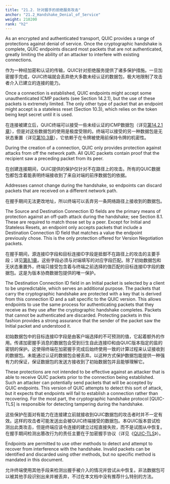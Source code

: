 ```yaml
---
title: "21.2. 针对握手的拒绝服务攻击"
anchor: "21.2_Handshake_Denial_of_Service"
weight: 210200
rank: "h2"
---
```


As an encrypted and authenticated transport, QUIC provides a range of protections against denial of service. Once the cryptographic handshake is complete, QUIC endpoints discard most packets that are not authenticated, greatly limiting the ability of an attacker to interfere with existing connections.

作为一种经加密和认证的传输，QUIC针对拒绝服务提供了诸多保护措施。一旦加密握手完成，QUIC终端就会丢弃绝大多数未经认证的数据包，极大地限制了攻击者介入已建立的连接的能力。

Once a connection is established, QUIC endpoints might accept some unauthenticated ICMP packets (see Section 14.2.1), but the use of these packets is extremely limited. The only other type of packet that an endpoint might accept is a stateless reset (Section 10.3), which relies on the token being kept secret until it is used.

在连接被建立后，QUIC终端可以接受一些未经认证的ICMP数据包（详见[第14.2.1章]()），但是对这些数据包的使用是极度受限的。终端可以接受的另一种数据包是无状态重置（详见[第10.3章]()），它依赖于在令牌被使用前保持令牌的机密性。

During the creation of a connection, QUIC only provides protection against attacks from off the network path. All QUIC packets contain proof that the recipient saw a preceding packet from its peer.

在创建连接期间，QUIC提供的保护仅针对不在路径上的攻击。所有的QUIC数据包都包含着能表明终端接收到了来自对端的前序数据包的依据。

Addresses cannot change during the handshake, so endpoints can discard packets that are received on a different network path.

在握手期间无法更改地址，所以终端可以丢弃另一条网络路径上接收到的数据包。

The Source and Destination Connection ID fields are the primary means of protection against an off-path attack during the handshake; see Section 8.1. These are required to match those set by a peer. Except for Initial and Stateless Resets, an endpoint only accepts packets that include a Destination Connection ID field that matches a value the endpoint previously chose. This is the only protection offered for Version Negotiation packets.

在握手期间，源连接ID字段和目标连接ID字段是抵御不在路径上的攻击的主要手段；详见[第8.1章]()。这些字段必须与对端填写的对应字段匹配。除了初始数据包和无状态重置外，终端只接受包含着与终端之前选择的值匹配的目标连接ID字段的数据包。这是为版本协商数据包提供的唯一保护。

The Destination Connection ID field in an Initial packet is selected by a client to be unpredictable, which serves an additional purpose. The packets that carry the cryptographic handshake are protected with a key that is derived from this connection ID and a salt specific to the QUIC version. This allows endpoints to use the same process for authenticating packets that they receive as they use after the cryptographic handshake completes. Packets that cannot be authenticated are discarded. Protecting packets in this fashion provides a strong assurance that the sender of the packet saw the Initial packet and understood it.

初始数据包中的目标连接ID字段是由客户端选择的不可预测的值，它起着额外的作用。传递加密握手消息的数据包会受到衍生自此连接ID和由QUIC版本指定的盐的密钥的保护。这使得终端在加密握手完成后始终使用一致的计算过程来认证接收到的数据包。未能通过认证的数据包会被丢弃。以这种方式保护数据包能提供一种强有力的保证，保证数据包的发送方接收到了初始数据包并且能够理解它。

These protections are not intended to be effective against an attacker that is able to receive QUIC packets prior to the connection being established. Such an attacker can potentially send packets that will be accepted by QUIC endpoints. This version of QUIC attempts to detect this sort of attack, but it expects that endpoints will fail to establish a connection rather than recovering. For the most part, the cryptographic handshake protocol [QUIC-TLS] is responsible for detecting tampering during the handshake.

这些保护在面对有能力在连接建立前就接收到QUIC数据包的攻击者时并不一定有效。这样的攻击者可能发送出会被QUIC终端接受的数据包。本QUIC版本尝试检测出此类攻击，但是终端应该令连接的建立过程直接失败，而不是试图从中恢复。在握手期间检测出篡改行为的责任主要在于加密握手协议（详见《[QUIC-TLS]()》）。

Endpoints are permitted to use other methods to detect and attempt to recover from interference with the handshake. Invalid packets can be identified and discarded using other methods, but no specific method is mandated in this document.

允许终端使用其他手段来检测出握手被介入的情况并尝试从中恢复。非法数据包可以被其他手段识别出来并被丢弃，不过在本文档中没有推荐什么特别的方法。
